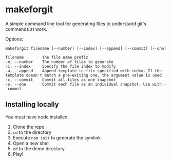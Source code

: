# makeforgit

A simple command line tool for generating files to understand git's commands at work.

Options:

	makeforgit filename [--number] [--index] [--append] [--commit] [--one]

	filename        The file name prefix
	-n, --number    The number of files to generate
	-i, --index     Specify the file index to modify
	-a, --append	Append template to file specified with index. If the template doesn't match a pre-exiting one, the argument value is used
	-c, --commit	Commit all files as one snapshot
	-o, --one       Commit each file as an individual snapshot. Use with --commit


## Installing locally

You must have node installed.

1. Clone the repo
2. `cd` to the directory
3. Execute `npm init` to generate the symlink
4. Open a new shell
5. `cd` to the demo directory
6. Play!

